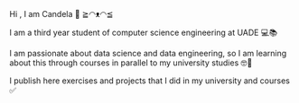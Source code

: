 ###
Hi , I am Candela 👋  ≧◠ᴥ◠≦

I am a third year student of computer science engineering at UADE 💻📚

I am passionate about data science and data engineering, so I am learning about this through courses in parallel to my university studies 🤓🚀

I publish here exercises and projects that I did in my university and courses ✅



